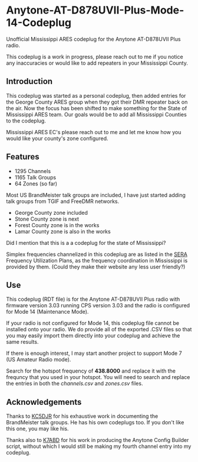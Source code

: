 # Anytone-AT-D878UVII-Plus-Mode-14-Codeplug

Unofficial Mississippi ARES codeplug for the Anytone AT-D878UVII Plus radio.

This codeplug is a work in progress, please reach out to me if you notice any inaccuracies or would like to add repeaters in your Mississippi County.

## Introduction
This codeplug was started as a personal codeplug, then added entries for the George County ARES group when they got their DMR repeater back on the air. Now the focus has been shifted to make something for the State of Mississippi ARES team. Our goals would be to add all Mississippi Counties to the codeplug.

Mississippi ARES EC's please reach out to me and let me know how you would like your county's zone configured.

## Features
 - 1295 Channels
 - 1165 Talk Groups
 - 64 Zones (so far)

Most US BrandMeister talk groups are included, I have just started adding talk groups from TGIF and FreeDMR networks.

 - George County zone included
 - Stone County zone is next
 - Forest County zone is in the works
 - Lamar County zone is also in the works

Did I mention that this is a a codeplug for the state of Mississippi?

Simplex frequencies channelized in this codeplug are as listed in the [SERA](https://sera.org/) Frequency Utilization Plans, as the frequency coordination in Mississippi is provided by them. (Could they make their website any less user friendly?)

## Use
This codeplug (RDT file) is for the Anytone AT-D878UVII Plus radio with firmware version 3.03 running CPS version 3.03 and the radio is configured for Mode 14 (Maintenance Mode).

If your radio is not configured for Mode 14, this codeplug file cannot be installed onto your radio. We do provide all of the exported .CSV files so that you may easily import them directly into your codeplug and achieve the same results.

If there is enough interest, I may start another project to support Mode 7 (US Amateur Radio mode).

Search for the hotspot frequency of **438.8000** and replace it with the frequncy that you used in your hotspot. You will need to search and replace the entries in both the *channels.csv* and *zones.csv* files.

## Acknowledgements
Thanks to [KC5DJR](https://docs.google.com/spreadsheets/d/1748U_gqH5I_LlhYrRuc8aT72tSeO-dq3/edit?rtpof=true&sd=true#gid=1402313308) for his exhaustive work in documenting the BrandMeister talk groups. He has his own codeplugs too. If you don't like this one, you may like his.

Thanks also to [K7ABD](https://github.com/K7ABD/anytone-config-builder) for his work in producing the Anytone Config Builder script, without which I would still be making my fourth channel entry into my codeplug.
